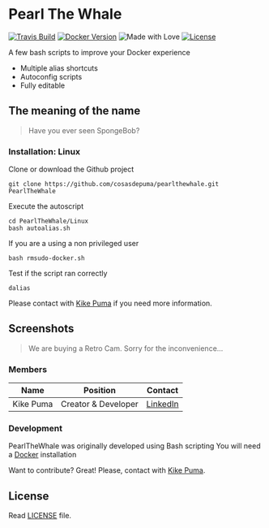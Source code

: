 # Pearl The Whale
[![Travis Build](https://img.shields.io/travis/CosasDePuma/PearlTheWhale.svg)](https://travis-ci.org/CosasDePuma/PearlTheWhale) [![Docker Version](https://img.shields.io/badge/docker-1.12.6-blue.svg?style=flat)](https://www.docker.com/community-edition) ![Made with Love](https://img.shields.io/badge/made%20with-<3-red.svg?style=flat) [![License](https://img.shields.io/github/license/CosasDePuma/PearlTheWhale.svg)](https://github.com/CosasDePuma/PearlTheWhale/blob/master/LICENSE)

A few bash scripts to improve your Docker experience

  - Multiple alias shortcuts
  - Autoconfig scripts
  - Fully editable


## The meaning of the name

> Have you ever seen SpongeBob?

### Installation: Linux
Clone or download the Github project
```
git clone https://github.com/cosasdepuma/pearlthewhale.git PearlTheWhale
```
Execute the autoscript
```
cd PearlTheWhale/Linux
bash autoalias.sh
```
If you are a using a non privileged user
```
bash rmsudo-docker.sh
```
Test if the script ran correctly
```
dalias
```

 Please contact with [Kike Puma](https://linkedin.com/in/kikepuma) if you need more information.

## Screenshots

> We are buying a Retro Cam. Sorry for the inconvenience...

### Members

| Name | Position | Contact |
| ------ | ------ | ------ |
| Kike Puma | Creator & Developer | [LinkedIn](https://linkedin.com/in/kikepuma) |


### Development

PearlTheWhale was originally developed using Bash scripting
You will need a [Docker](https://docker.com/) installation

Want to contribute? Great!
Please, contact with [Kike Puma](https://linkedin.com/in/kikepuma).

License
----
Read [LICENSE](https://github.com/CosasDePuma/PearlTheWhale/blob/master/LICENSE) file.